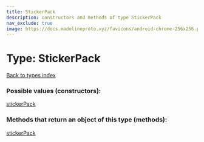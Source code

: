```yaml
---
title: StickerPack
description: constructors and methods of type StickerPack
nav_exclude: true
image: https://docs.madelineproto.xyz/favicons/android-chrome-256x256.png
---
```

# Type: StickerPack
[Back to types index](index.md)



### Possible values (constructors):

[stickerPack](../constructors/stickerPack.md)  



### Methods that return an object of this type (methods):



[stickerPack](../constructors/stickerPack.md)  

